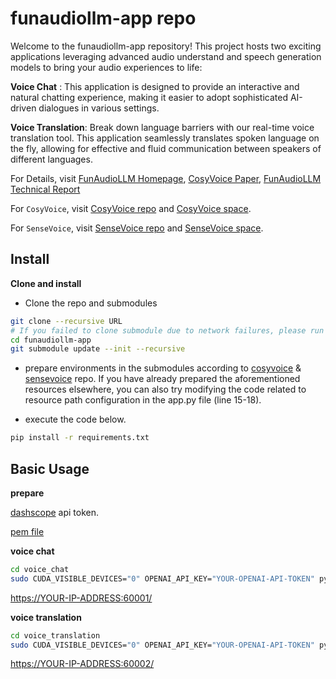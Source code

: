 # funaudiollm-app repo

Welcome to the funaudiollm-app repository! This project hosts two exciting applications leveraging advanced audio understand and speech generation models to bring your audio experiences to life:

**Voice Chat** :  This application is designed to provide an interactive and natural chatting experience, making it easier to adopt sophisticated AI-driven dialogues in various settings.

**Voice Translation**: Break down language barriers with our real-time voice translation tool. This application seamlessly translates spoken language on the fly, allowing for effective and fluid communication between speakers of different languages.

For Details, visit [FunAudioLLM Homepage](https://fun-audio-llm.github.io/), [CosyVoice Paper](https://fun-audio-llm.github.io/pdf/CosyVoice_v1.pdf), [FunAudioLLM Technical Report](https://fun-audio-llm.github.io/pdf/FunAudioLLM.pdf)

For `CosyVoice`, visit [CosyVoice repo](https://github.com/FunAudioLLM/CosyVoice) and [CosyVoice space](https://www.modelscope.cn/studios/iic/CosyVoice-300M).

For `SenseVoice`, visit [SenseVoice repo](https://github.com/FunAudioLLM/SenseVoice) and [SenseVoice space](https://www.modelscope.cn/studios/iic/SenseVoice).

## Install

**Clone and install**

- Clone the repo and submodules

``` sh
git clone --recursive URL
# If you failed to clone submodule due to network failures, please run following command until success
cd funaudiollm-app
git submodule update --init --recursive
```

- prepare environments in the submodules according to [cosyvoice](https://github.com/FunAudioLLM/CosyVoice) & [sensevoice](https://github.com/FunAudioLLM/SenseVoice) repo. If you have already prepared the aforementioned resources elsewhere, you can also try modifying the code related to resource path configuration in the app.py file (line 15-18).

- execute the code below.

``` sh
pip install -r requirements.txt
```

## Basic Usage

**prepare**

[dashscope](https://platform.openai.com/) api token.

[pem file](https://blog.csdn.net/liuchenbaidu/article/details/136722001)

**voice chat**

``` sh
cd voice_chat
sudo CUDA_VISIBLE_DEVICES="0" OPENAI_API_KEY="YOUR-OPENAI-API-TOKEN" python app.py >> ./log.txt
```

<https://YOUR-IP-ADDRESS:60001/>

**voice translation**

``` sh
cd voice_translation
sudo CUDA_VISIBLE_DEVICES="0" OPENAI_API_KEY="YOUR-OPENAI-API-TOKEN" python app.py >> ./log.txt
```

<https://YOUR-IP-ADDRESS:60002/>
